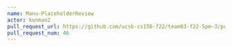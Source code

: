 ```yaml
---
name: Manu-PlaceholderReview
actor: konman2
pull_request_url: https://github.com/ucsb-cs156-f22/team03-f22-5pm-3/pull/46
pull_request_num: 46
---
```

